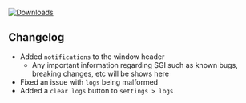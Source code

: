 [![Downloads](https://img.shields.io/github/downloads/probablyraging/steam-game-idler/1.5.31/total?style=for-the-badge&logo=github&color=137eb5)](https://github.com/probablyraging/steam-game-idler/releases/download/1.5.31/Steam.Game.Idler_1.5.31_x64_en-US.msi)

## Changelog
- Added `notifications` to the window header
  - Any important information regarding SGI such as known bugs, breaking changes, etc will be shows here
- Fixed an issue with `logs` being malformed
- Added a `clear logs` button to `settings > logs`